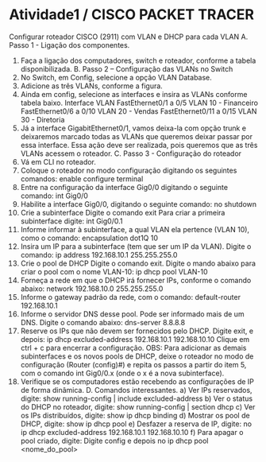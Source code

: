 # Atividade1 / CISCO PACKET TRACER
Configurar roteador CISCO (2911) com VLAN e DHCP para cada VLAN
A. Passo 1 - Ligação dos componentes.
1. Faça a ligação dos computadores, switch e roteador, conforme a tabela disponibilizada.
B. Passo 2 – Configuração das VLANs no Switch
2. No Switch, em Config, selecione a opção VLAN Database.
3. Adicione as três VLANs, conforme a figura.
4. Ainda em config, selecione as interfaces e insira as VLANs conforme tabela baixo.
Interface
VLAN
FastEthernet0/1 a 0/5
VLAN 10 - Financeiro
FastEthernet0/6 a 0/10
VLAN 20 - Vendas
FastEthernet0/11 a 0/15
VLAN 30 - Diretoria
5. Já a interface GigabitEthernet0/1, vamos deixa-la com opção trunk e deixaremos marcado todas as VLANs que queremos deixar passar por essa interface. Essa ação deve ser realizada, pois queremos que as três VLANs acessem o roteador.
C. Passo 3 - Configuração do roteador
1. Vá em CLI no roteador.
2. Coloque o roteador no modo configuração digitando os seguintes comandos:
enable
configure terminal
3. Entre na configuração da interface Gig0/0 digitando o seguinte comando:
int Gig0/0
4. Habilite a interface Gig0/0, digitando o seguinte comando:
no shutdown
5. Crie a subinterface
Digite o comando exit
Para criar a primeira subinterface digite:
int Gig0/0.1
6. Informe informar à subinterface, a qual VLAN ela pertence (VLAN 10), como o comando:
encapsulation dot1Q 10
7. Insira um IP para a subinterface (tem que ser um IP da VLAN). Digite o comando:
ip address 192.168.10.1 255.255.255.0
8. Crie o pool de DHCP
Digite o comando exit.
Digite o mando abaixo para criar o pool com o nome VLAN-10:
ip dhcp pool VLAN-10
9. Forneça a rede em que o DHCP irá fornecer IPs, conforme o comando abaixo:
network 192.168.10.0 255.255.255.0
10. Informe o gateway padrão da rede, com o comando:
default-router 192.168.10.1
11. Informe o servidor DNS desse pool. Pode ser informado mais de um DNS. Digite o comando abaixo:
dns-server 8.8.8.8
12. Reserve os IPs que não devem ser fornecidos pelo DHCP.
Digite exit, e depois:
ip dhcp excluded-address 192.168.10.1 192.168.10.10
Clique em ctrl + c para encerrar a configuração.
OBS:
Para adicionar as demais subinterfaces e os novos pools de DHCP, deixe o roteador no modo de configuração (Router (config)#) e repita os passos a partir do item 5, com o comando int Gig0/0.x (onde o x é a nova subinterface).
13. Verifique se os computadores estão recebendo as configurações de IP de forma dinâmica.
D. Comandos interessantes.
a) Ver IPs reservados, digite:
show running-config | include excluded-address
b) Ver o status do DHCP no roteador, digite:
show running-config | section dhcp
c) Ver os IPs distribuídos, digite:
show ip dhcp binding
d) Mostrar os pool de DHCP, digite:
show ip dhcp pool
e) Desfazer a reserva de IP, digite:
no ip dhcp excluded-address 192.168.10.1 192.168.10.10
f) Para apagar o pool criado, digite:
Digite config e depois
no ip dhcp pool <nome_do_pool>
